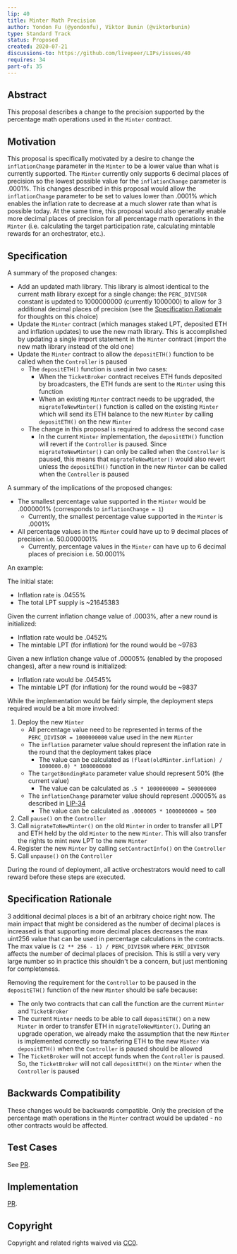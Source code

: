 ```yaml
---
lip: 40
title: Minter Math Precision
author: Yondon Fu (@yondonfu), Viktor Bunin (@viktorbunin)
type: Standard Track
status: Proposed
created: 2020-07-21
discussions-to: https://github.com/livepeer/LIPs/issues/40
requires: 34
part-of: 35
---
```


## Abstract

This proposal describes a change to the precision supported by the percentage math operations used in the `Minter` contract.

## Motivation

This proposal is specifically motivated by a desire to change the `inflationChange` parameter in the `Minter` to be a lower value than what is currently supported. The `Minter` currently only supports 6 decimal places of precision so the lowest possible value for the `inflationChange` parameter is .0001%. This changes described in this proposal would allow the `inflationChange` parameter to be set to values lower than .0001% which enables the inflation rate to decrease at a much slower rate than what is possible today. At the same time, this proposal would also generally enable more decimal places of precision for all percentage math operations in the `Minter` (i.e. calculating the target participation rate, calculating mintable rewards for an orchestrator, etc.).

## Specification

A summary of the proposed changes:

- Add an updated math library. This library is almost identical to the current math library except for a single change: the `PERC_DIVISOR` constant is updated to 1000000000 (currently 1000000) to allow for 3 additional decimal places of precision (see the [Specification Rationale](#specification-rationale) for thoughts on this choice)
- Update the `Minter` contract (which manages staked LPT, deposited ETH and inflation updates) to use the new math library. This is accomplished by updating a single import statement in the `Minter` contract (import the new math library instead of the old one)
- Update the `Minter` contract to allow the `depositETH()` function to be called when the `Controller` is paused
    - The `depositETH()` function is used in two cases:
        - When the `TicketBroker` contract receives ETH funds deposited by broadcasters, the ETH funds are sent to the `Minter` using this function
        - When an existing `Minter` contract needs to be upgraded, the `migrateToNewMinter()` function is called on the existing `Minter` which will send its ETH balance to the new `Minter` by calling `depositETH()` on the new `Minter`
    - The change in this proposal is required to address the second case
        - In the current `Minter` implementation, the `depositETH()` function will revert if the `Controller` is paused. Since `migrateToNewMinter()` can only be called when the `Controller` is paused, this means that `migrateToNewMinter()` would also revert unless the `depositETH()` function in the new `Minter` can be called when the `Controller` is paused

A summary of the implications of the proposed changes:

- The smallest percentage value supported in the `Minter` would be .0000001% (corresponds to `inflationChange = 1`)
    - Currently, the smallest percentage value supported in the `Minter` is .0001%
- All percentage values in the `Minter` could have up to 9 decimal places of precision i.e. 50.0000001%
    - Currently, percentage values in the `Minter` can have up to 6 decimal places of precision i.e. 50.0001%

An example:

The initial state:

- Inflation rate is .0455%
- The total LPT supply is ~21645383

Given the current inflation change value of .0003%, after a new round is initialized:

- Inflation rate would be .0452%
- The mintable LPT (for inflation) for the round would be ~9783

Given a new inflation change value of .00005% (enabled by the proposed changes), after a new round is initialized:

- Inflation rate would be .04545%
- The mintable LPT (for inflation) for the round would be ~9837

While the implementation would be fairly simple, the deployment steps required would be a bit more involved:

1. Deploy the new `Minter`
    - All percentage value need to be represented in terms of the `PERC_DIVISOR = 1000000000` value used in the new `Minter`
    - The `inflation` parameter value should represent the inflation rate in the round that the deployment takes place
        - The value can be calculated as `(float(oldMinter.inflation) / 1000000.0) * 1000000000`
    - The `targetBondingRate` parameter value should represent 50% (the current value)
        - The value can be calculated as `.5 * 1000000000 = 500000000`
    - The `inflationChange` parameter value should represent .00005% as described in [LIP-34](./LIP-34.md)
        - The value can be calculated as `.0000005 * 1000000000 = 500`
2. Call `pause()` on the `Controller`
3. Call `migrateToNewMinter()` on the old `Minter` in order to transfer all LPT and ETH held by the old `Minter` to the new `Minter`. This will also transfer the rights to mint new LPT to the new `Minter`
4. Register the new `Minter` by calling `setContractInfo()` on the `Controller`
5. Call `unpause()` on the `Controller`

During the round of deployment, all active orchestrators would need to call reward before these steps are executed.

## Specification Rationale

3 additional decimal places is a bit of an arbitrary choice right now. The main impact that might be considered as the number of decimal places is increased is that supporting more decimal places decreases the max uint256 value that can be used in percentage calculations in the contracts. The max value is `(2 ** 256 - 1) / PERC_DIVISOR` where `PERC_DIVISOR` affects the number of decimal places of precision. This is still a very very large number so in practice this shouldn't be a concern, but just mentioning for completeness. 

Removing the requirement for the `Controller` to be paused in the `depositETH()` function of the new `Minter` should be safe because:

- The only two contracts that can call the function are the current `Minter` and `TicketBroker`
- The current `Minter` needs to be able to call `depositETH()` on a new `Minter` in order to transfer ETH in `migrateToNewMinter()`. During an upgrade operation, we already make the assumption that the new `Minter` is implemented correctly so transfering ETH to the new `Minter` via `depositETH()` when the `Controller` is paused should be allowed
- The `TicketBroker` will not accept funds when the `Controller` is paused. So, the `TicketBroker` will not call `depositETH()` on the `Minter` when the `Controller` is paused

## Backwards Compatibility

These changes would be backwards compatible. Only the precision of the percentage math operations in the `Minter` contract would be updated - no other contracts would be affected.

## Test Cases

See [PR](https://github.com/livepeer/protocol/pull/391).

## Implementation

[PR](https://github.com/livepeer/protocol/pull/391).

## Copyright

Copyright and related rights waived via [CC0](https://creativecommons.org/publicdomain/zero/1.0/).
